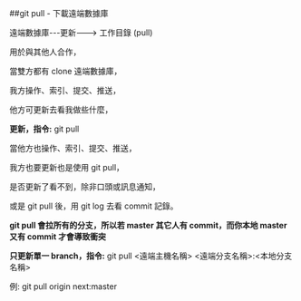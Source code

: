 ##git pull - 下載遠端數據庫

遠端數據庫---更新---> 工作目錄
           (pull)

用於與其他人合作，

當雙方都有 clone 遠端數據庫，

我方操作、索引、提交、推送，

他方可更新去看我做些什麼，

**更新，指令:**
git pull

當他方也操作、索引、提交、推送，

我方也要更新也是使用 git pull，

是否更新了看不到，除非口頭或訊息通知，

或是 git pull 後，用 git log 去看 commit 記錄。

**git pull 會拉所有的分支，所以若 master 其它人有 commit，而你本地 master 又有 commit 才會導致衝突**

**只更新單一 branch，指令:**
git pull <遠端主機名稱> <遠端分支名稱>:<本地分支名稱>

例: git pull origin next:master
